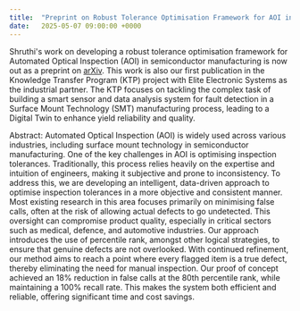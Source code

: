 ```yaml
---
title:  "Preprint on Robust Tolerance Optimisation Framework for AOI in Semiconductor Manufacturing"
date:   2025-05-07 09:00:00 +0000
---
```


Shruthi's work on developing a robust tolerance optimisation framework for Automated Optical Inspection (AOI) in semiconductor manufacturing is now out as a preprint on [arXiv](https://arxiv.org/abs/2505.03576). This work is also our first publication in the Knowledge Transfer Program (KTP) project with Elite Electronic Systems as the industrial partner. The KTP focuses on tackling the complex task of building a smart sensor and data analysis system for fault detection in a Surface Mount Technology (SMT) manufacturing process, leading to a Digital Twin to enhance yield reliability and quality. 

Abstract: Automated Optical Inspection (AOI) is widely used across various industries, including surface mount technology in semiconductor manufacturing. One of the key challenges in AOI is optimising inspection tolerances. Traditionally, this process relies heavily on the expertise and intuition of engineers, making it subjective and prone to inconsistency. To address this, we are developing an intelligent, data-driven approach to optimise inspection tolerances in a more objective and consistent manner. Most existing research in this area focuses primarily on minimising false calls, often at the risk of allowing actual defects to go undetected. This oversight can compromise product quality, especially in critical sectors such as medical, defence, and automotive industries. Our approach introduces the use of percentile rank, amongst other logical strategies, to ensure that genuine defects are not overlooked. With continued refinement, our method aims to reach a point where every flagged item is a true defect, thereby eliminating the need for manual inspection. Our proof of concept achieved an 18% reduction in false calls at the 80th percentile rank, while maintaining a 100% recall rate. This makes the system both efficient and reliable, offering significant time and cost savings.



